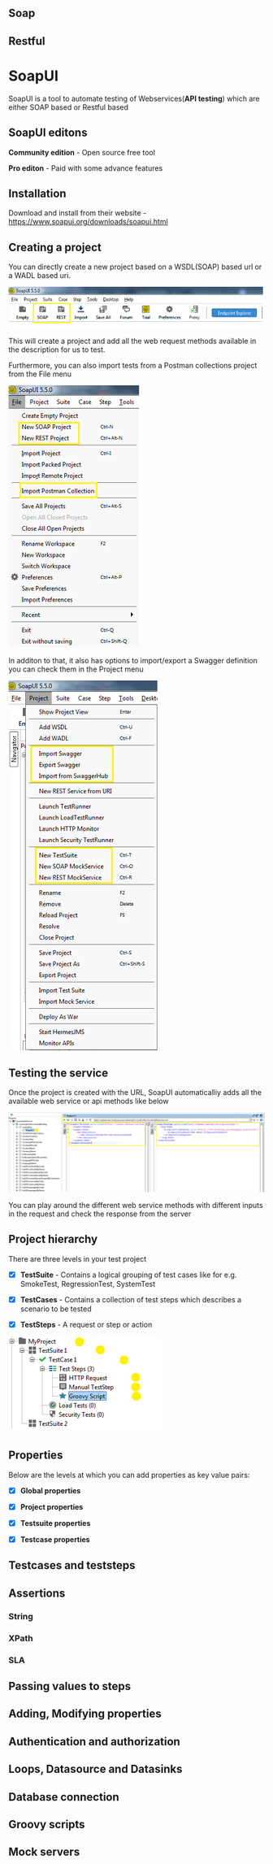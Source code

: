 ## Soap

## Restful

# SoapUI

SoapUI is a tool to automate testing of Webservices(**API testing**) which are either SOAP based or Restful based

## SoapUI editons

**Community edition** - Open source free tool

**Pro editon** - Paid with some advance features

## Installation

Download and install from their website - https://www.soapui.org/downloads/soapui.html

## Creating a project

You can directly create a new project based on a WSDL(SOAP) based url or a WADL based uri.

![](SOAPUI/Menu.png)

This will create a project and add all the web request methods available in the description for us to test.

Furthermore, you can also import tests from a Postman collections project from the File menu

![](SOAPUI/FileMenu.png)	

In additon to that, it also has options to import/export a Swagger definition you can check them in the Project menu

![](SOAPUI/ProjectMenu.png)	

## Testing the service

Once the project is created with the URL, SoapUI automaticalliy adds all the available web service or api methods like below

![](SOAPUI/RequestResonse.png)

You can play around the different web service methods with different inputs in the request and check the response from the server

## Project hierarchy

There are three levels in your test project

- [X] **TestSuite** - Contains a logical grouping of test cases like for e.g. SmokeTest, RegressionTest, SystemTest

- [X] **TestCases** - Contains a collection of test steps which describes a scenario to be tested

- [X] **TestSteps** - A request or step or action

![](SOAPUI/Hierarchy.png)

## Properties

Below are the levels at which you can add properties as key value pairs:

- [X] **Global properties**


- [X] **Project properties**


- [X] **Testsuite properties**


- [X] **Testcase properties**


## Testcases and teststeps



## Assertions

### String

### XPath

### SLA

## Passing values to steps

## Adding, Modifying properties

## Authentication and authorization

## Loops, Datasource and Datasinks

## Database connection

## Groovy scripts

## Mock servers

